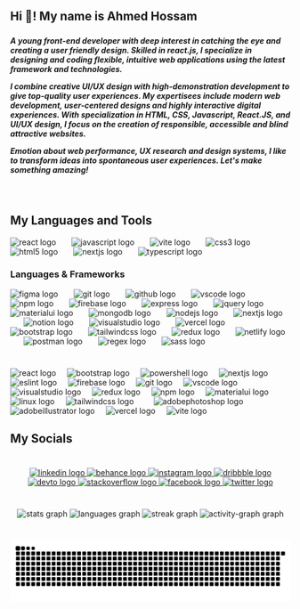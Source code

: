 <h2 align="left">Hi 👋! My name is Ahmed Hossam</h2>

###

<h5 align="left">A young front-end developer with deep interest in catching the eye and creating a user friendly design. Skilled in react.js, I specialize in designing and coding flexible, intuitive web applications using the latest framework and technologies.

I combine creative UI/UX design with high-demonstration development to give top-quality user experiences. My expertisees include modern web development, user-centered designs and highly interactive digital experiences. With specialization in HTML, CSS, Javascript, React.JS, and UI/UX design, I focus on the creation of responsible, accessible and blind attractive websites.

Emotion about web performance, UX research and design systems, I like to transform ideas into spontaneous user experiences. Let's make something amazing!</h5>

###

<br clear="both">

<h2 align="left">My Languages and Tools</h2>

<div align="left">
  <img src="https://skillicons.dev/icons?i=react" height="25" alt="react logo"  />
  <img width="20" />
  <img src="https://skillicons.dev/icons?i=javascript" height="25" alt="javascript logo"  />
  <img width="20" />
  <img src="https://skillicons.dev/icons?i=vite" height="25" alt="vite logo"  />
  <img width="20" />
  <img src="https://skillicons.dev/icons?i=css" height="25" alt="css3 logo"  />
  <img width="20" />
  <img src="https://skillicons.dev/icons?i=html" height="25" alt="html5 logo"  />
  <img width="20" />
  <img src="https://skillicons.dev/icons?i=nextjs" height="25" alt="nextjs logo"  />
  <img width="20" />
  <img src="https://skillicons.dev/icons?i=typescript" height="25" alt="typescript logo"  />
</div>

###

<h3 align="left">Languages & Frameworks</h3>

<div align="left">
  <img src="https://skillicons.dev/icons?i=figma" height="25" alt="figma logo"  />
  <img width="20" />
  <img src="https://skillicons.dev/icons?i=git" height="25" alt="git logo"  />
  <img width="20" />
  <img src="https://skillicons.dev/icons?i=github" height="25" alt="github logo"  />
  <img width="20" />
  <img src="https://skillicons.dev/icons?i=vscode" height="25" alt="vscode logo"  />
  <img width="20" />
  <img src="https://skillicons.dev/icons?i=npm" height="25" alt="npm logo"  />
  <img width="20" />
  <img src="https://skillicons.dev/icons?i=firebase" height="25" alt="firebase logo"  />
  <img width="20" />
  <img src="https://skillicons.dev/icons?i=express" height="25" alt="express logo"  />
  <img width="20" />
  <img src="https://skillicons.dev/icons?i=jquery" height="25" alt="jquery logo"  />
  <img width="20" />
  <img src="https://skillicons.dev/icons?i=materialui" height="25" alt="materialui logo"  />
  <img width="20" />
  <img src="https://skillicons.dev/icons?i=mongodb" height="25" alt="mongodb logo"  />
  <img width="20" />
  <img src="https://skillicons.dev/icons?i=nodejs" height="25" alt="nodejs logo"  />
  <img width="20" />
  <img src="https://skillicons.dev/icons?i=nextjs" height="25" alt="nextjs logo"  />
  <img width="20" />
  <img src="https://skillicons.dev/icons?i=notion" height="25" alt="notion logo"  />
  <img width="20" />
  <img src="https://skillicons.dev/icons?i=visualstudio" height="25" alt="visualstudio logo"  />
  <img width="20" />
  <img src="https://skillicons.dev/icons?i=vercel" height="25" alt="vercel logo"  />
  <img width="20" />
  <img src="https://skillicons.dev/icons?i=bootstrap" height="25" alt="bootstrap logo"  />
  <img width="20" />
  <img src="https://skillicons.dev/icons?i=tailwind" height="25" alt="tailwindcss logo"  />
  <img width="20" />
  <img src="https://skillicons.dev/icons?i=redux" height="25" alt="redux logo"  />
  <img width="20" />
  <img src="https://skillicons.dev/icons?i=netlify" height="25" alt="netlify logo"  />
  <img width="20" />
  <img src="https://skillicons.dev/icons?i=postman" height="25" alt="postman logo"  />
  <img width="20" />
  <img src="https://skillicons.dev/icons?i=regex" height="25" alt="regex logo"  />
  <img width="20" />
  <img src="https://skillicons.dev/icons?i=sass" height="25" alt="sass logo"  />
</div>

###

<br clear="both">

<div align="left">
  <img src="https://cdn.jsdelivr.net/gh/devicons/devicon/icons/react/react-original.svg" height="25" alt="react logo"  />
  <img width="12" />
  <img src="https://cdn.jsdelivr.net/gh/devicons/devicon/icons/bootstrap/bootstrap-original.svg" height="25" alt="bootstrap logo"  />
  <img width="12" />
  <img src="https://skillicons.dev/icons?i=powershell" height="25" alt="powershell logo"  />
  <img width="12" />
  <img src="https://cdn.jsdelivr.net/gh/devicons/devicon/icons/nextjs/nextjs-original.svg" height="25" alt="nextjs logo"  />
  <img width="12" />
  <img src="https://cdn.jsdelivr.net/gh/devicons/devicon/icons/eslint/eslint-original.svg" height="25" alt="eslint logo"  />
  <img width="12" />
  <img src="https://cdn.jsdelivr.net/gh/devicons/devicon/icons/firebase/firebase-plain.svg" height="25" alt="firebase logo"  />
  <img width="12" />
  <img src="https://cdn.jsdelivr.net/gh/devicons/devicon/icons/git/git-original.svg" height="25" alt="git logo"  />
  <img width="12" />
  <img src="https://cdn.jsdelivr.net/gh/devicons/devicon/icons/vscode/vscode-original.svg" height="25" alt="vscode logo"  />
  <img width="12" />
  <img src="https://cdn.jsdelivr.net/gh/devicons/devicon/icons/visualstudio/visualstudio-plain.svg" height="25" alt="visualstudio logo"  />
  <img width="12" />
  <img src="https://cdn.jsdelivr.net/gh/devicons/devicon/icons/redux/redux-original.svg" height="25" alt="redux logo"  />
  <img width="12" />
  <img src="https://cdn.jsdelivr.net/gh/devicons/devicon/icons/npm/npm-original-wordmark.svg" height="25" alt="npm logo"  />
  <img width="12" />
  <img src="https://cdn.jsdelivr.net/gh/devicons/devicon/icons/materialui/materialui-original.svg" height="25" alt="materialui logo"  />
  <img width="12" />
  <img src="https://cdn.jsdelivr.net/gh/devicons/devicon/icons/linux/linux-original.svg" height="25" alt="linux logo"  />
  <img width="12" />
  <img src="https://cdn.simpleicons.org/tailwindcss/06B6D4" height="25" alt="tailwindcss logo"  />
  <img width="12" />
  <img width="12" />
  <img src="https://skillicons.dev/icons?i=ps" height="25" alt="adobephotoshop logo"  />
  <img width="12" />
  <img src="https://skillicons.dev/icons?i=ai" height="25" alt="adobeillustrator logo"  />
  <img width="12" />
  <img src="https://skillicons.dev/icons?i=vercel" height="25" alt="vercel logo"  />
  <img width="12" />
  <img src="https://skillicons.dev/icons?i=vite" height="25" alt="vite logo"  />
</div>

###

<h2 align="left">My Socials</h2>

###

<br clear="both">

<div align="center">
  <a href="https://www.linkedin.com/in/ahmed-hossam-81260634a/" target="_blank">
    <img src="https://raw.githubusercontent.com/maurodesouza/profile-readme-generator/master/src/assets/icons/social/linkedin/default.svg" width="32" height="20" alt="linkedin logo"  />
  </a>
  <a href="https://www.behance.net/Ahmed_Hossam16" target="_blank">
    <img src="https://raw.githubusercontent.com/maurodesouza/profile-readme-generator/master/src/assets/icons/social/behance/default.svg" width="32" height="20" alt="behance logo"  />
  </a>
  <a href="https://www.instagram.com/vhm4d/" target="_blank">
    <img src="https://raw.githubusercontent.com/maurodesouza/profile-readme-generator/master/src/assets/icons/social/instagram/default.svg" width="32" height="20" alt="instagram logo"  />
  </a>
  <a href="https://dribbble.com/Vhm4d" target="_blank">
    <img src="https://raw.githubusercontent.com/maurodesouza/profile-readme-generator/master/src/assets/icons/social/dribbble/default.svg" width="32" height="20" alt="dribbble logo"  />
  </a>
  <a href="https://dev.to/vhm4dhoss" target="_blank">
    <img src="https://raw.githubusercontent.com/maurodesouza/profile-readme-generator/master/src/assets/icons/social/devto/default.svg" width="32" height="20" alt="devto logo"  />
  </a>
  <a href="https://stackoverflow.com/users/29474184/vhmed" target="_blank">
    <img src="https://raw.githubusercontent.com/maurodesouza/profile-readme-generator/master/src/assets/icons/social/stackoverflow/default.svg" width="32" height="20" alt="stackoverflow logo"  />
  </a>
  <a href="https://www.facebook.com/vhm4dh0ss/" target="_blank">
    <img src="https://raw.githubusercontent.com/maurodesouza/profile-readme-generator/master/src/assets/icons/social/facebook/default.svg" width="32" height="20" alt="facebook logo"  />
  </a>
  <a href="https://x.com/Vhmd4d" target="_blank">
    <img src="https://raw.githubusercontent.com/maurodesouza/profile-readme-generator/master/src/assets/icons/social/twitter/default.svg" width="32" height="20" alt="twitter logo"  />
  </a>
</div>

###

<br clear="both">

<div align="center">
  <img src="https://github-readme-stats.vercel.app/api?username=Vhmed-Hossam&hide_title=false&hide_rank=false&show_icons=true&include_all_commits=true&count_private=true&disable_animations=false&theme=github_dark&locale=en&hide_border=true&order=1&custom_title=My%20Stats" height="150" alt="stats graph"  />
  <img src="https://github-readme-stats.vercel.app/api/top-langs?username=Vhmed-Hossam&locale=en&hide_title=false&layout=compact&card_width=320&langs_count=10&theme=github_dark&hide_border=true&order=2&custom_title=My%20Languages" height="150" alt="languages graph"  />
  <img src="https://streak-stats.demolab.com?user=Vhmed-Hossam&locale=en&mode=daily&theme=github_dark&hide_border=true&border_radius=10&order=3" height="150" alt="streak graph"  />
  <img src="https://github-readme-activity-graph.vercel.app/graph?username=Vhmed-Hossam&radius=16&theme=github-dark&area=true&order=5&hide_border=true" height="400" alt="activity-graph graph"  />
</div>

###

<br clear="both">

<img src="https://raw.githubusercontent.com/Vhmed-Hossam/Vhmed-Hossam/output/snake.svg" alt="Snake animation" />

###

